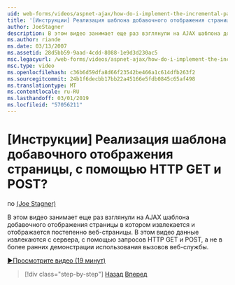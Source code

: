 ```yaml
---
uid: web-forms/videos/aspnet-ajax/how-do-i-implement-the-incremental-page-display-pattern-using-http-get-and-post
title: '[Инструкции] Реализация шаблона добавочного отображения страницы, с помощью HTTP GET и POST? | Документы Майкрософт'
author: JoeStagner
description: В этом видео занимает еще раз взглянули на AJAX шаблона добавочного отображения страницы в котором извлекается и отображается постепенно веб-страницы. В этом видео...
ms.author: riande
ms.date: 03/13/2007
ms.assetid: 28d5bb59-9aad-4cdd-8088-1e9d3d230ac5
msc.legacyurl: /web-forms/videos/aspnet-ajax/how-do-i-implement-the-incremental-page-display-pattern-using-http-get-and-post
msc.type: video
ms.openlocfilehash: c36b6d59dfa8d66f23542be466a1c614dfb263f2
ms.sourcegitcommit: 24b1f6decbb17bb22a45166e5fdb0845c65af498
ms.translationtype: MT
ms.contentlocale: ru-RU
ms.lasthandoff: 03/01/2019
ms.locfileid: "57056211"
---
```

<a name="how-do-i-implement-the-incremental-page-display-pattern-using-http-get-and-post"></a>[Инструкции] Реализация шаблона добавочного отображения страницы, с помощью HTTP GET и POST?
====================
по [(Joe Stagner)](https://github.com/JoeStagner)

В этом видео занимает еще раз взглянули на AJAX шаблона добавочного отображения страницы в котором извлекается и отображается постепенно веб-страницы. В этом видео данные извлекаются с сервера, с помощью запросов HTTP GET и POST, а не в более ранних демонстрации использования вызовов веб-службы.

[&#9654;Просмотрите видео (19 минут)](https://channel9.msdn.com/Blogs/ASP-NET-Site-Videos/how-do-i-implement-the-incremental-page-display-pattern-using-http-get-and-post)

> [!div class="step-by-step"]
> [Назад](how-do-i-implement-the-ajax-incremental-page-display-pattern.md)
> [Вперед](how-do-i-use-the-aspnet-ajax-updateprogress-control.md)
